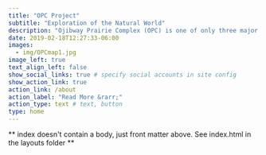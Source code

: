 ```yaml
---
title: "OPC Project"
subtitle: "Exploration of the Natural World"
description: "Ojibway Prairie Complex (OPC) is one of only three major Tallgrass Communities remaining in Ontario. This unique prairie and savanna habitat is home to one of the largest number of rare and endangered wildlife species in the country."
date: 2019-02-18T12:27:33-06:00
images:
  - img/OPCmap1.jpg
image_left: true
text_align_left: false
show_social_links: true # specify social accounts in site config
show_action_link: true
action_link: /about
action_label: "Read More &rarr;"
action_type: text # text, button
type: home
---
```


** index doesn't contain a body, just front matter above.
See index.html in the layouts folder **
